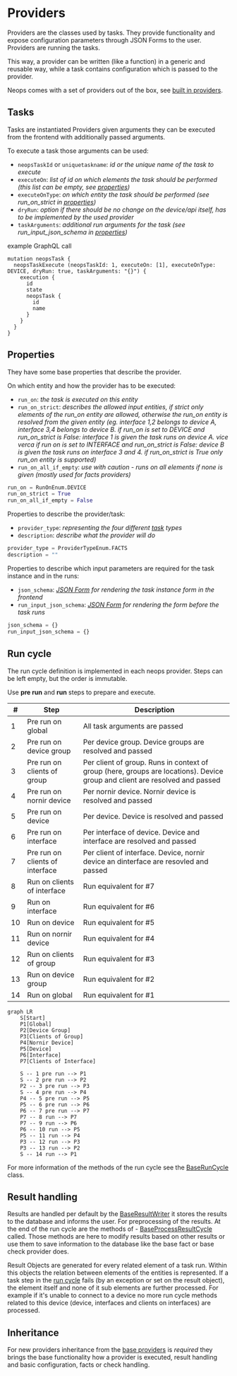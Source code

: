 # Providers

Providers are the classes used by tasks. They provide functionality and expose configuration parameters through JSON Forms to the user. Providers are running the tasks.

This way, a provider can be written (like a function) in a generic and reusable way, while a task contains configuration which is passed to the provider.

Neops comes with a set of providers out of the box, see [built in providers](provider_overview.md).

## Tasks

Tasks are instantiated Providers given arguments they can be executed from the frontend with additionally passed arguments.

To execute a task those arguments can be used:

- `neopsTaskId` or `uniquetaskname`: _id or the unique name of the task to execute_
- `executeOn`: _list of id on which elements the task should be performed (this list can be empty, see [properties](#properties))_
- `executeOnType`: _on which entity the task should be performed (see run_on_strict in [properties](#properties))_
- `dryRun`: _option if there should be no change on the device/api itself, has to be implemented by the used provider_
- `taskArguments`: _additional run arguments for the task (see run_input_json_schema in [properties](#properties))_

example GraphQL call

```
mutation neopsTask {
  neopsTaskExecute (neopsTaskId: 1, executeOn: [1], executeOnType: DEVICE, dryRun: true, taskArguments: "{}") {
    execution {
      id
      state
      neopsTask {
        id
        name
      }
    }
  }
}
```

## Properties

They have some base properties that describe the provider.

On which entity and how the provider has to be executed:

- `run_on`: _the task is executed on this entity_
- `run_on_strict`: _describes the allowed input entities, if strict only elements of the run_on entity are allowed, otherwise the run_on entity is resolved from the given entity (eg. interface 1,2 belongs to device A, interface 3,4 belongs to device B. if run_on is set to DEVICE and run_on_strict is False: interface 1 is given the task runs on device A. vice verca if run on is set to INTERFACE and run_on_strict is False: device B is given the task runs on interface 3 and 4. if run_on_strict is True only run_on entity is supported)_
- `run_on_all_if_empty`: _use with caution_ - _runs on all elements if none is given (mostly used for facts providers)_

```python
run_on = RunOnEnum.DEVICE
run_on_strict = True
run_on_all_if_empty = False
```

Properties to describe the provider/task:

- `provider_type`: _representing the four different [task](#tasks) types_
- `description`: _describe what the provider will do_

```python
provider_type = ProviderTypeEnum.FACTS
description = ""
```

Properties to describe which input parameters are required for the task instance and in the runs:

- `json_schema`: _[JSON Form](appendix.md#json-form) for rendering the task instance form in the frontend_
- `run_input_json_schema`: _[JSON Form](appendix.md#json-form) for rendering the form before the task runs_

```python
json_schema = {}
run_input_json_schema = {}
```

## Run cycle

The run cycle definition is implemented in each neops provider. Steps can be left empty, but the order is immutable.

Use **pre run** and **run** steps to prepare and execute.

| #   | Step                            | Description                                                                                                                 |
| --- | ------------------------------- | --------------------------------------------------------------------------------------------------------------------------- |
| 1   | Pre run on global               | All task arguments are passed                                                                                               |
| 2   | Pre run on device group         | Per device group. Device groups are resolved and passed                                                                     |
| 3   | Pre run on clients of group     | Per client of group. Runs in context of group (here, groups are locations). Device group and client are resolved and passed |
| 4   | Pre run on nornir device        | Per nornir device. Nornir device is resolved and passed                                                                     |
| 5   | Pre run on device               | Per device. Device is resolved and passed                                                                                   |
| 6   | Pre run on interface            | Per interface of device. Device and interface are resolved and passed                                                       |
| 7   | Pre run on clients of interface | Per client of interface. Device, nornir device an dinterface are resovled and passed                                        |
| 8   | Run on clients of interface     | Run equivalent for #7                                                                                                       |
| 9   | Run on interface                | Run equivalent for #6                                                                                                       |
| 10  | Run on device                   | Run equivalent for #5                                                                                                       |
| 11  | Run on nornir device            | Run equivalent for #4                                                                                                       |
| 12  | Run on clients of group         | Run equivalent for #3                                                                                                       |
| 13  | Run on device group             | Run equivalent for #2                                                                                                       |
| 14  | Run on global                   | Run equivalent for #1                                                                                                       |

```mermaid
graph LR
    S[Start]
    P1[Global]
    P2[Device Group]
    P3[Clients of Group]
    P4[Nornir Device]
    P5[Device]
    P6[Interface]
    P7[Clients of Interface]

    S -- 1 pre run --> P1
    S -- 2 pre run --> P2
    P2 -- 3 pre run --> P3
    S -- 4 pre run --> P4
    P4 -- 5 pre run --> P5
    P5 -- 6 pre run --> P6
    P6 -- 7 pre run --> P7
    P7 -- 8 run --> P7
    P7 -- 9 run --> P6
    P6 -- 10 run --> P5
    P5 -- 11 run --> P4
    P3 -- 12 run --> P3
    P3 -- 13 run --> P2
    S -- 14 run --> P1
```

For more information of the methods of the run cycle see the [BaseRunCycle](pdoc-md/neops.core.provider.base.base_run_cycle) class.

## Result handling

Results are handled per default by the [BaseResultWriter](pdoc-md/neops.core.provider.base.base_result_writer) it stores the results to the database and informs the user. For preprocessing of the results. At the end of the run cycle are the methods of - [BaseProcessResultCycle](pdoc-md/neops.core.provider.base.base_process_result_cycle) called. Those methods are here to modify results based on other results or use them to save information to the database like the base fact or base check provider does.

Result Objects are generated for every related element of a task run. Within this objects the relation between elements of the entities is represented. If a task step in the [run cycle](provider?id=run-cycle) fails (by an exception or set on the result object), the element itself and none of it sub elements are further processed. For example if it's unable to connect to a device no more run cycle methods related to this device (device, interfaces and clients on interfaces) are processed.

## Inheritance

For new providers inheritance from the [base providers](/provider_overview?id=base-providers) is _required_ they brings the base functionality how a provider is executed, result handling and basic configuration, facts or check handling.

